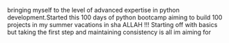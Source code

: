 bringing myself to the level of advanced expertise in python development.Started this 100 days of python bootcamp aiming to build 100 projects in my summer vacations in sha ALLAH !!!
Starting off with basics but taking the first step and maintaining consistency is all im aiming for
